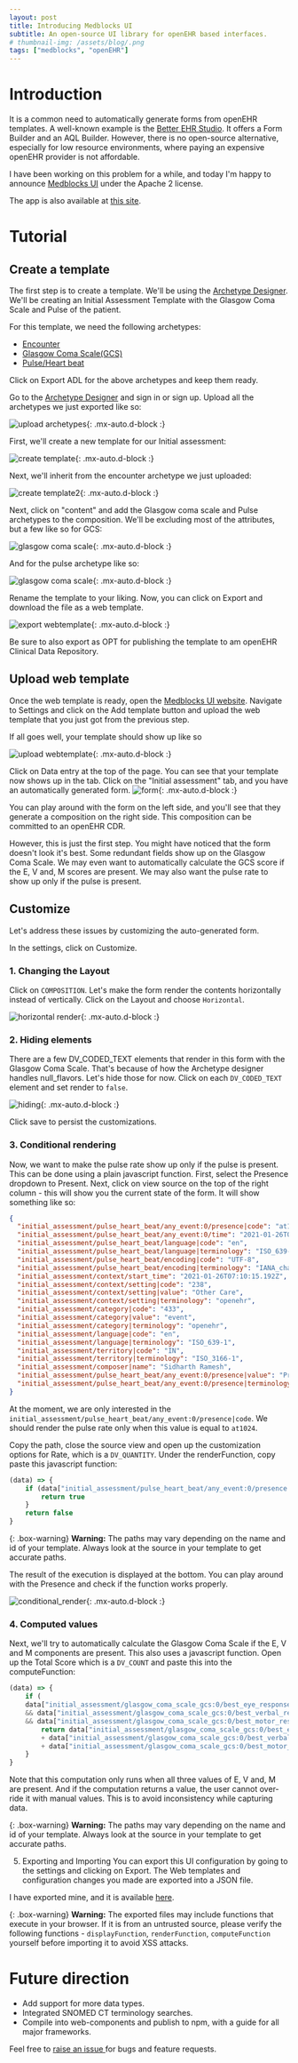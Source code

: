 ```yaml
---
layout: post
title: Introducing Medblocks UI
subtitle: An open-source UI library for openEHR based interfaces.
# thumbnail-img: /assets/blog/.png
tags: ["medblocks", "openEHR"]
---
```

# Introduction
It is a common need to automatically generate forms from openEHR templates. A well-known example is the [Better EHR Studio](https://platform.better.care/forms/). It offers a Form Builder and an AQL Builder. However, there is no open-source alternative, especially for low resource environments, where paying an expensive openEHR provider is not affordable.

I have been working on this problem for a while, and today I'm happy to announce [Medblocks UI]() under the Apache 2 license.

The app is also available at [this site](https://sidharthramesh.github.io/medblocks-ui/). 

# Tutorial
## Create a template
The first step is to create a template. We'll be using the [Archetype Designer](https://tools.openehr.org/designer/). We'll be creating an Initial Assessment Template with the Glasgow Coma Scale and Pulse of the patient.

For this template, we need the following archetypes:
- [Encounter](https://ckm.openehr.org/ckm/archetypes/1013.1.120/export)
- [Glasgow Coma Scale(GCS)](https://ckm.openehr.org/ckm/archetypes/1013.1.137/export)
- [Pulse/Heart beat](https://ckm.openehr.org/ckm/archetypes/1013.1.4295/export)

Click on Export ADL for the above archetypes and keep them ready. 

Go to the [Archetype Designer](https://tools.openehr.org/designer/) and sign in or sign up. Upload all the archetypes we just exported like so:

![upload archetypes](/assets/blog/medblocks-ui/import.png){: .mx-auto.d-block :}

First, we'll create a new template for our Initial assessment:

![create template](/assets/blog/medblocks-ui/create_template.png){: .mx-auto.d-block :}

Next, we'll inherit from the encounter archetype we just uploaded:

![create template2](/assets/blog/medblocks-ui/create_template_2.png){: .mx-auto.d-block :}

Next, click on "content" and add the Glasgow coma scale and Pulse archetypes to the composition. We'll be excluding most of the attributes, but a few like so for GCS:

![glasgow coma scale](/assets/blog/medblocks-ui/gcs_template.png){: .mx-auto.d-block :}

And for the pulse archetype like so:

![glasgow coma scale](/assets/blog/medblocks-ui/pulse.png){: .mx-auto.d-block :}

Rename the template to your liking. Now, you can click on Export and download the file as a web template. 

![export webtemplate](/assets/blog/medblocks-ui/export_webtemplate.png){: .mx-auto.d-block :}

Be sure to also export as OPT for publishing the template to am openEHR Clinical Data Repository.


## Upload web template
Once the web template is ready, open the [Medblocks UI website](https://sidharthramesh.github.io/medblocks-ui/). Navigate to Settings and click on the Add template button and upload the web template that you just got from the previous step.

If all goes well, your template should show up like so

![upload webtemplate](/assets/blog/medblocks-ui/upload_webtemplate.png){: .mx-auto.d-block :}


Click on Data entry at the top of the page. You can see that your template now shows up in the tab. Click on the "Initial assessment" tab, and you have an automatically generated form.
![form](/assets/blog/medblocks-ui/autogenerated_form.png){: .mx-auto.d-block :}

You can play around with the form on the left side, and you'll see that they generate a composition on the right side. This composition can be committed to an openEHR CDR.

However, this is just the first step. You might have noticed that the form doesn't look it's best. Some redundant fields show up on the Glasgow Coma Scale. We may even want to automatically calculate the GCS score if the E, V and, M scores are present. We may also want the pulse rate to show up only if the pulse is present. 

## Customize
Let's address these issues by customizing the auto-generated form.

In the settings, click on Customize.

### 1. Changing the Layout
Click on `COMPOSITION`. Let's make the form render the contents horizontally instead of vertically. Click on the Layout and choose `Horizontal`.

![horizontal render](/assets/blog/medblocks-ui/horizontal_render.png){: .mx-auto.d-block :}


### 2. Hiding elements
There are a few DV_CODED_TEXT elements that render in this form with the Glasgow Coma Scale. That's because of how the Archetype designer handles null_flavors. Let's hide those for now. Click on each `DV_CODED_TEXT` element and set render to `false`.

![hiding](/assets/blog/medblocks-ui/hide_null.png){: .mx-auto.d-block :}

Click save to persist the customizations.

### 3. Conditional rendering
Now, we want to make the pulse rate show up only if the pulse is present. This can be done using a plain javascript function. First, select the Presence dropdown to Present. Next, click on view source on the top of the right column - this will show you the current state of the form. It will show something like so:

```json
{
  "initial_assessment/pulse_heart_beat/any_event:0/presence|code": "at1024",
  "initial_assessment/pulse_heart_beat/any_event:0/time": "2021-01-26T07:10:15.191Z",
  "initial_assessment/pulse_heart_beat/language|code": "en",
  "initial_assessment/pulse_heart_beat/language|terminology": "ISO_639-1",
  "initial_assessment/pulse_heart_beat/encoding|code": "UTF-8",
  "initial_assessment/pulse_heart_beat/encoding|terminology": "IANA_character-sets",
  "initial_assessment/context/start_time": "2021-01-26T07:10:15.192Z",
  "initial_assessment/context/setting|code": "238",
  "initial_assessment/context/setting|value": "Other Care",
  "initial_assessment/context/setting|terminology": "openehr",
  "initial_assessment/category|code": "433",
  "initial_assessment/category|value": "event",
  "initial_assessment/category|terminology": "openehr",
  "initial_assessment/language|code": "en",
  "initial_assessment/language|terminology": "ISO_639-1",
  "initial_assessment/territory|code": "IN",
  "initial_assessment/territory|terminology": "ISO_3166-1",
  "initial_assessment/composer|name": "Sidharth Ramesh",
  "initial_assessment/pulse_heart_beat/any_event:0/presence|value": "Present",
  "initial_assessment/pulse_heart_beat/any_event:0/presence|terminology": "local"
}
```
At the moment, we are only interested in the `initial_assessment/pulse_heart_beat/any_event:0/presence|code`. We should render the pulse rate only when this value is equal to `at1024`.

Copy the path, close the source view and open up the customization options for Rate, which is a `DV_QUANTITY`. Under the renderFunction, copy paste this javascript function:
```js
(data) => {
    if (data["initial_assessment/pulse_heart_beat/any_event:0/presence|code"] === "at1024") {
        return true
    }
    return false
}

```

{: .box-warning}
**Warning:** The paths may vary depending on the name and id of your template. Always look at the source in your template to get accurate paths.

The result of the execution is displayed at the bottom. You can play around with the Presence and check if the function works properly.

![conditional_render](/assets/blog/medblocks-ui/conditional_render.png){: .mx-auto.d-block :}

### 4. Computed values
Next, we'll try to automatically calculate the Glasgow Coma Scale if the E, V and M components are present. This also uses a javascript function. Open up the Total Score which is a `DV_COUNT` and paste this into the computeFunction: 
```js
(data) => {
    if (
    data["initial_assessment/glasgow_coma_scale_gcs:0/best_eye_response_e/value|ordinal"] 
    && data["initial_assessment/glasgow_coma_scale_gcs:0/best_verbal_response_v/value|ordinal"] 
    && data["initial_assessment/glasgow_coma_scale_gcs:0/best_motor_response_m/value|ordinal"]) {
        return data["initial_assessment/glasgow_coma_scale_gcs:0/best_eye_response_e/value|ordinal"] 
        + data["initial_assessment/glasgow_coma_scale_gcs:0/best_verbal_response_v/value|ordinal"] 
        + data["initial_assessment/glasgow_coma_scale_gcs:0/best_motor_response_m/value|ordinal"]
    }
}
```


Note that this computation only runs when all three values of E, V and, M are present. And if the computation returns a value, the user cannot over-ride it with manual values. This is to avoid inconsistency while capturing data. 

{: .box-warning}
**Warning:** The paths may vary depending on the name and id of your template. Always look at the source in your template to get accurate paths.

5. Exporting and Importing
You can export this UI configuration by going to the settings and clicking on Export. The Web templates and configuration changes you made are exported into a JSON file.

I have exported mine, and it is available [here](). 

{: .box-warning}
**Warning:** The exported files may include functions that execute in your browser. If it is from an untrusted source, please verify the following functions - `displayFunction`, `renderFunction`, `computeFunction` yourself before importing it to avoid XSS attacks.


# Future direction
- Add support for more data types.
- Integrated SNOMED CT terminology searches.
- Compile into web-components and publish to npm, with a guide for all major frameworks.

Feel free to [raise an issue ](https://github.com/sidharthramesh/medblocks-ui/issues) for bugs and feature requests.